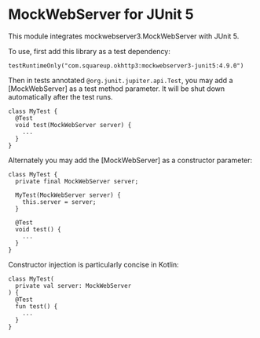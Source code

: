 MockWebServer for JUnit 5
=========================

This module integrates mockwebserver3.MockWebServer with JUnit 5.

To use, first add this library as a test dependency:

```
testRuntimeOnly("com.squareup.okhttp3:mockwebserver3-junit5:4.9.0")
```

Then in tests annotated `@org.junit.jupiter.api.Test`, you may add a [MockWebServer] as a test
method parameter. It will be shut down automatically after the test runs.

```
class MyTest {
  @Test
  void test(MockWebServer server) {
    ...
  }
}
```

Alternately you may add the [MockWebServer] as a constructor parameter:

```
class MyTest {
  private final MockWebServer server;

  MyTest(MockWebServer server) {
    this.server = server;
  }
  
  @Test
  void test() {
    ...
  }
}
```

Constructor injection is particularly concise in Kotlin:

```
class MyTest(
  private val server: MockWebServer
) {
  @Test
  fun test() {
    ...
  }
}
```
